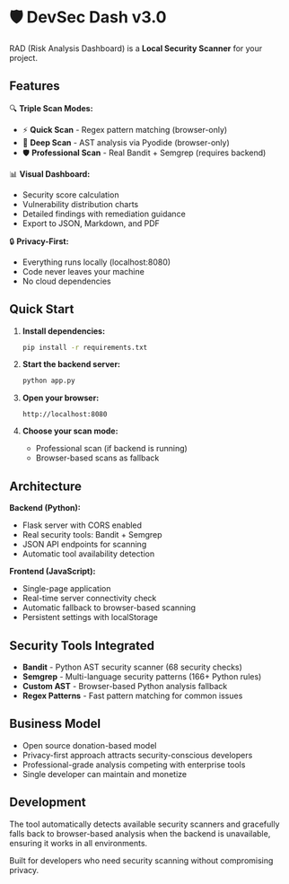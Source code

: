 # 🛡️ DevSec Dash v3.0

RAD (Risk Analysis Dashboard) is a **Local Security Scanner** for your project.

## Features

🔍 **Triple Scan Modes:**
- ⚡ **Quick Scan** - Regex pattern matching (browser-only)
- 🔬 **Deep Scan** - AST analysis via Pyodide (browser-only)  
- 🛡️ **Professional Scan** - Real Bandit + Semgrep (requires backend)

📊 **Visual Dashboard:**
- Security score calculation
- Vulnerability distribution charts
- Detailed findings with remediation guidance
- Export to JSON, Markdown, and PDF

🔒 **Privacy-First:**
- Everything runs locally (localhost:8080)
- Code never leaves your machine
- No cloud dependencies

## Quick Start

1. **Install dependencies:**
   ```bash
   pip install -r requirements.txt
   ```

2. **Start the backend server:**
   ```bash
   python app.py
   ```

3. **Open your browser:**
   ```
   http://localhost:8080
   ```

4. **Choose your scan mode:**
   - Professional scan (if backend is running)
   - Browser-based scans as fallback

## Architecture

**Backend (Python):**
- Flask server with CORS enabled
- Real security tools: Bandit + Semgrep
- JSON API endpoints for scanning
- Automatic tool availability detection

**Frontend (JavaScript):**
- Single-page application
- Real-time server connectivity check
- Automatic fallback to browser-based scanning
- Persistent settings with localStorage

## Security Tools Integrated

- **Bandit** - Python AST security scanner (68 security checks)
- **Semgrep** - Multi-language security patterns (166+ Python rules)
- **Custom AST** - Browser-based Python analysis fallback
- **Regex Patterns** - Fast pattern matching for common issues

## Business Model

- Open source donation-based model
- Privacy-first approach attracts security-conscious developers
- Professional-grade analysis competing with enterprise tools
- Single developer can maintain and monetize

## Development

The tool automatically detects available security scanners and gracefully falls back to browser-based analysis when the backend is unavailable, ensuring it works in all environments.

Built for developers who need security scanning without compromising privacy.
